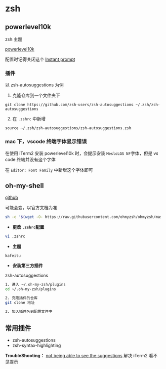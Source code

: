 # zsh

## powerlevel10k

zsh 主题

[powerlevel10k](https://github.com/romkatv/powerlevel10k)

配置时记得关闭这个 [Instant prompt](https://github.com/romkatv/powerlevel10k#instant-prompt)

### 插件

以 zsh-autosuggestions 为例

1. 克隆仓库到一个文件夹下

```shell
git clone https://github.com/zsh-users/zsh-autosuggestions ~/.zsh/zsh-autosuggestions
```

2. 在 `.zshrc` 中新增

```shell
source ~/.zsh/zsh-autosuggestions/zsh-autosuggestions.zsh
```

### mac 下，vscode 终端字体显示错误

在使用 iTerm2 安装 powerlevel10k 时，会提示安装 `MesloLGS NF`字体，但是 vs code 终端并没有这个字体

在 `Editor: Font Family` 中新增这个字体即可

## oh-my-shell

[github](https://github.com/ohmyzsh/ohmyzsh)

可能会变，以官方文档为准

```bash
sh -c "$(wget -O- https://raw.githubusercontent.com/ohmyzsh/ohmyzsh/master/tools/install.sh)"
```

- **更改 `.zshrc`配置**

```bash
vi .zshrc
```

- **主题**

```
kafeitu
```

- **安装第三方插件**

zsh-autosuggestions

```bash
1. 进入 ~/.oh-my-zsh/plugins
cd ~/.oh-my-zsh/plugins

2. 克隆插件的仓库
git clone 地址

3. 加入插件名到配置文件中
```

## 常用插件

- zsh-autosuggestions
- zsh-syntax-highlighting

**TroubleShooting：** [not being able to see the suggestions](https://github.com/zsh-users/zsh-autosuggestions/issues/416#issuecomment-486516333) 解决 iTerm2 看不见提示
